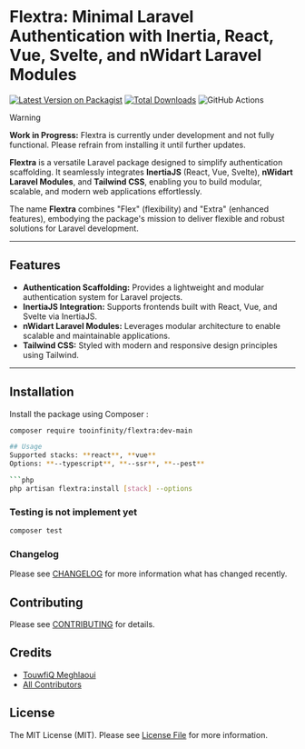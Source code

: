 # Flextra: Minimal Laravel Authentication with Inertia, React, Vue, Svelte, and nWidart Laravel Modules

[![Latest Version on Packagist](https://img.shields.io/packagist/v/tooinfinity/flextra.svg?style=flat-square)](https://packagist.org/packages/tooinfinity/flextra)  [![Total Downloads](https://img.shields.io/packagist/dt/tooinfinity/flextra.svg?style=flat-square)](https://packagist.org/packages/tooinfinity/flextra)  ![GitHub Actions](https://github.com/tooinfinity/flextra/actions/workflows/tests.yml/badge.svg)

> [!WARNING]  
> **Work in Progress:** Flextra is currently under development and not fully functional. Please refrain from installing it until further updates.

**Flextra** is a versatile Laravel package designed to simplify authentication scaffolding. It seamlessly integrates **InertiaJS** (React, Vue, Svelte), **nWidart Laravel Modules**, and **Tailwind CSS**, enabling you to build modular, scalable, and modern web applications effortlessly.

The name **Flextra** combines "Flex" (flexibility) and "Extra" (enhanced features), embodying the package's mission to deliver flexible and robust solutions for Laravel development.

---

## Features

- **Authentication Scaffolding:** Provides a lightweight and modular authentication system for Laravel projects.
- **InertiaJS Integration:** Supports frontends built with React, Vue, and Svelte via InertiaJS.
- **nWidart Laravel Modules:** Leverages modular architecture to enable scalable and maintainable applications.
- **Tailwind CSS:** Styled with modern and responsive design principles using Tailwind.

---

## Installation

Install the package using Composer : 

```bash
composer require tooinfinity/flextra:dev-main

## Usage
Supported stacks: **react**, **vue**
Options: **--typescript**, **--ssr**, **--pest**

```php
php artisan flextra:install [stack] --options
```

### Testing is not implement yet

```bash
composer test
```

### Changelog

Please see [CHANGELOG](CHANGELOG.md) for more information what has changed recently.

## Contributing

Please see [CONTRIBUTING](CONTRIBUTING.md) for details.

## Credits

-   [TouwfiQ Meghlaoui](https://github.com/tooinfinity)
-   [All Contributors](../../contributors)

## License

The MIT License (MIT). Please see [License File](LICENSE.md) for more information.
